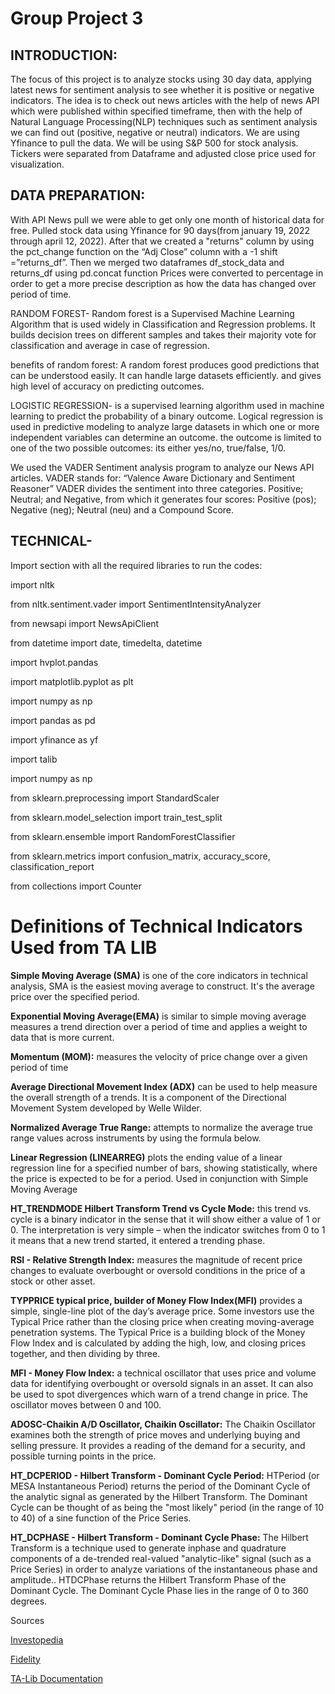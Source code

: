 # Group Project 3

## INTRODUCTION:
The focus of this project is to analyze stocks using 30 day data, applying latest news for sentiment analysis to see whether it is positive or negative indicators.
The idea is to check out news articles with the help of news API which were published within specified timeframe, 
then with the help of Natural Language Processing(NLP) techniques such as sentiment analysis we can find out (positive, negative or neutral) indicators. 
We are using Yfinance to pull the data. We will be using S&P 500 for stock analysis. Tickers were separated from Dataframe and adjusted close price used for visualization. 


## DATA PREPARATION:
With API News pull we were able to get only one month of historical data for free. 
Pulled stock data using Yfinance for 90 days(from january 19, 2022 through april 12, 2022). 
After that we created a "returns" column by using the pct_change function on the “Adj Close” column with a -1 shift =”returns_df”.
Then we merged two dataframes df_stock_data and returns_df using pd.concat function 
Prices were converted to percentage in order to get a more precise description as how the data has changed over period of time. 

RANDOM FOREST- Random forest is a Supervised Machine Learning Algorithm that is used widely in Classification and Regression problems. It builds decision trees on different samples and takes their majority vote for classification and average in case of regression.

benefits of random forest:
A random forest produces good predictions that can be understood easily.
It can handle large datasets efficiently. and gives high level of accuracy on predicting outcomes.


LOGISTIC REGRESSION- is a supervised learning algorithm used in machine learning to predict the probability of a binary outcome. Logical regression is used in predictive modeling to analyze large datasets in which one or more independent variables can determine an outcome.
the outcome is limited to one of the two possible outcomes: its either yes/no, true/false, 1/0.

We used the VADER Sentiment analysis program to analyze our News API articles. VADER stands for: “Valence Aware Dictionary and Sentiment Reasoner”
VADER divides the sentiment into three categories. Positive; Neutral; and Negative, from which it generates four scores: Positive (pos); Negative (neg); Neutral (neu) and a Compound Score.


## TECHNICAL- 
Import section with all the required libraries to run the codes:

import nltk

from nltk.sentiment.vader import SentimentIntensityAnalyzer

from newsapi import NewsApiClient

from datetime import date, timedelta, datetime

import hvplot.pandas

import matplotlib.pyplot as plt

import numpy as np

import pandas as pd

import yfinance as yf

import talib

import numpy as np

from sklearn.preprocessing import StandardScaler

from sklearn.model_selection import train_test_split

from sklearn.ensemble import RandomForestClassifier

from sklearn.metrics import confusion_matrix, accuracy_score, classification_report

from collections import Counter

# Definitions of Technical Indicators Used from TA LIB

**Simple Moving Average (SMA)** is one of the core indicators in technical analysis, SMA is the easiest moving average to construct. It's the average price over the specified period.

**Exponential Moving Average(EMA)** is similar to simple moving average measures a trend direction over a period of time and applies a weight to data that is more current.

**Momentum (MOM):** measures the velocity of price change over a given period of time

**Average Directional Movement Index (ADX)** can be used to help measure the overall strength of a trends. It is a component of the Directional Movement System developed by Welle Wilder.

**Normalized Average True Range:** attempts to normalize the average true range values across instruments by using the formula below.

**Linear Regression (LINEARREG)** plots the ending value of a linear regression line for a specified number of bars, showing statistically, where the price is expected to be for a period. Used in conjunction with Simple Moving Average

**HT_TRENDMODE Hilbert Transform Trend vs Cycle Mode:** this trend vs. cycle is a binary indicator in the sense that it will show either a value of 1 or 0. The interpretation is very simple – when the indicator switches from 0 to 1 it means that a new trend started, it entered a trending phase.

**RSI - Relative Strength Index:** measures the magnitude of recent price changes to evaluate overbought or oversold conditions in the price of a stock or other asset.

**TYPPRICE typical price, builder of Money Flow Index(MFI)** provides a simple, single-line plot of the day’s average price. Some investors use the Typical Price rather than the closing price when creating moving-average penetration systems. The Typical Price is a building block of the Money Flow Index and is calculated by adding the high, low, and closing prices together, and then dividing by three.

**MFI - Money Flow Index:** a technical oscillator that uses price and volume data for identifying overbought or oversold signals in an asset. It can also be used to spot divergences which warn of a trend change in price. The oscillator moves between 0 and 100.

**ADOSC-Chaikin A/D Oscillator, Chaikin Oscillator:** The Chaikin Oscillator examines both the strength of price moves and underlying buying and selling pressure.
It provides a reading of the demand for a security, and possible turning points in the price.

**HT_DCPERIOD - Hilbert Transform - Dominant Cycle Period:** HTPeriod (or MESA Instantaneous Period) returns the period of the Dominant Cycle of the analytic signal as generated by the Hilbert Transform. The Dominant Cycle can be thought of as being the "most likely" period (in the range of 10 to 40) of a sine function of the Price Series.

**HT_DCPHASE - Hilbert Transform - Dominant Cycle Phase:** The Hilbert Transform is a technique used to generate inphase and quadrature components of a de-trended real-valued "analytic-like" signal (such as a Price Series) in order to analyze variations of the instantaneous phase and amplitude.. HTDCPhase returns the Hilbert Transform Phase of the Dominant Cycle. The Dominant Cycle Phase lies in the range of 0 to 360 degrees.


Sources

[Investopedia](https://www.investopedia.com/)

[Fidelity](https://www.fidelity.com/learning-center/trading-investing/technical-analysis/technical-indicator-guide/overview)

[TA-Lib Documentation](https://mrjbq7.github.io/ta-lib/doc_index.html)


